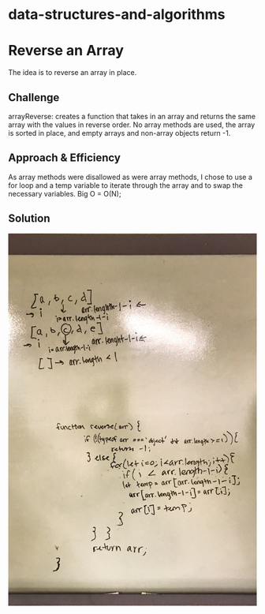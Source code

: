 # data-structures-and-algorithms

# Reverse an Array

The idea is to reverse an array in place. 

## Challenge

arrayReverse: creates a function that takes in an array and returns the same array with the values in reverse order.  No array methods are used, the array is sorted in place, and empty arrays and non-array objects return -1.

## Approach & Efficiency

As array methods were disallowed as were array methods, I chose to use a for loop and a temp variable to iterate through the array and to swap the necessary variables.  Big O = O(N);

## Solution

![Image of Array Reverse](./assets/array_reverse.jpg)
